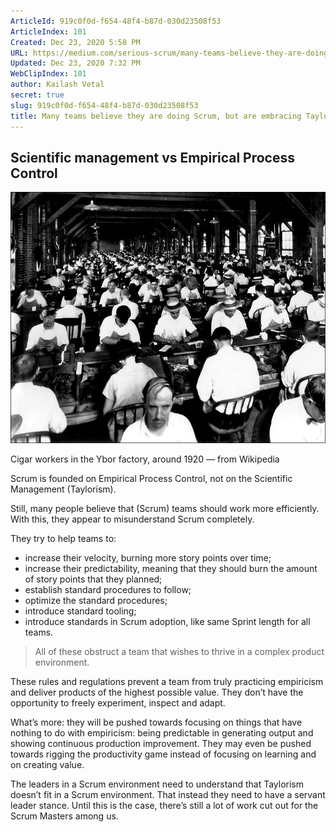 ```yaml
---
ArticleId: 919c0f0d-f654-48f4-b87d-030d23508f53
ArticleIndex: 101
Created: Dec 23, 2020 5:58 PM
URL: https://medium.com/serious-scrum/many-teams-believe-they-are-doing-scrum-but-are-embracing-taylorism-instead-7969c222de6e
Updated: Dec 23, 2020 7:32 PM
WebClipIndex: 101
author: Kailash Vetal
secret: true
slug: 919c0f0d-f654-48f4-b87d-030d23508f53
title: Many teams believe they are doing Scrum, but are embracing Taylorism instead
---
```

## Scientific management vs Empirical Process Control

![101%20969764c9bb3b4cc19e22e139ec9d7f5f/1tlpTqRWOSiekqgjkpViFDA.jpeg](101%20969764c9bb3b4cc19e22e139ec9d7f5f/1tlpTqRWOSiekqgjkpViFDA.jpeg)

Cigar workers in the Ybor factory, around 1920 — from Wikipedia

Scrum is founded on Empirical Process Control, not on the Scientific Management (Taylorism).

Still, many people believe that (Scrum) teams should work more efficiently. With this, they appear to misunderstand Scrum completely.

They try to help teams to:

- increase their velocity, burning more story points over time;
- increase their predictability, meaning that they should burn the amount of story points that they planned;
- establish standard procedures to follow;
- optimize the standard procedures;
- introduce standard tooling;
- introduce standards in Scrum adoption, like same Sprint length for all teams.

> All of these obstruct a team that wishes to thrive in a complex product environment.

These rules and regulations prevent a team from truly practicing empiricism and deliver products of the highest possible value. They don’t have the opportunity to freely experiment, inspect and adapt.

What’s more: they will be pushed towards focusing on things that have nothing to do with empiricism: being predictable in generating output and showing continuous production improvement. They may even be pushed towards rigging the productivity game instead of focusing on learning and on creating value.

The leaders in a Scrum environment need to understand that Taylorism doesn’t fit in a Scrum environment. That instead they need to have a servant leader stance. Until this is the case, there’s still a lot of work cut out for the Scrum Masters among us.

